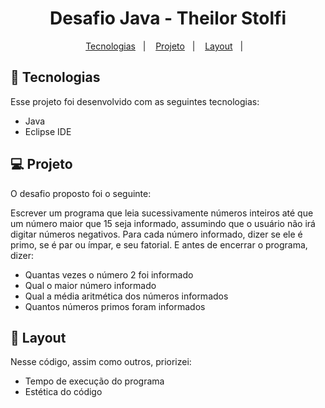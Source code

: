 <h1 align="center"> Desafio Java - Theilor Stolfi</h1>

<p align="center">
  <a href="#-tecnologias">Tecnologias</a>&nbsp;&nbsp;&nbsp;|&nbsp;&nbsp;&nbsp;
  <a href="#-projeto">Projeto</a>&nbsp;&nbsp;&nbsp;|&nbsp;&nbsp;&nbsp;
  <a href="#-layout">Layout</a>&nbsp;&nbsp;&nbsp;|&nbsp;&nbsp;&nbsp;
</p>

## 🚀 Tecnologias

Esse projeto foi desenvolvido com as seguintes tecnologias:

- Java
- Eclipse IDE

## 💻 Projeto

O desafio proposto foi o seguinte:

Escrever um programa que leia sucessivamente números inteiros até que um número maior que 15 seja informado, assumindo que o usuário não irá digitar números negativos.
  Para cada número informado, dizer se ele é primo, se é par ou ímpar, e seu fatorial.
E antes de encerrar o programa, dizer:
- Quantas vezes o número 2 foi informado
- Qual o maior número informado
- Qual a média aritmética dos números informados
- Quantos números primos foram informados

## 🔖 Layout

Nesse código, assim como outros, priorizei:

- Tempo de execução do programa
- Estética do código
